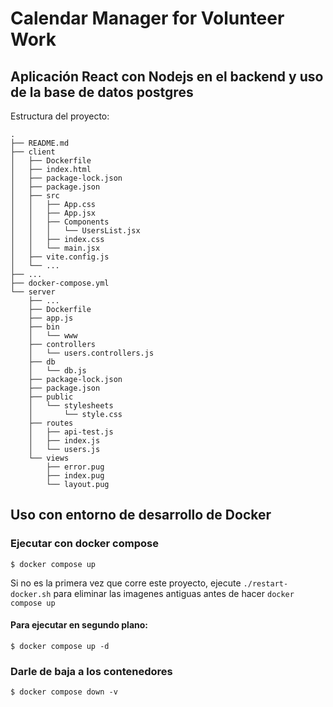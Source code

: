 # Calendar Manager for Volunteer Work

## Aplicación React con Nodejs en el backend y uso de la base de datos postgres
Estructura del proyecto:
```
.
├── README.md
├── client
│   ├── Dockerfile
│   ├── index.html
│   ├── package-lock.json
│   ├── package.json
│   ├── src
│   │   ├── App.css
│   │   ├── App.jsx
│   │   ├── Components
│   │   │   └── UsersList.jsx
│   │   ├── index.css
│   │   └── main.jsx
│   ├── vite.config.js
│   └── ...
├── ...
├── docker-compose.yml
└── server
    ├── ...
    ├── Dockerfile
    ├── app.js
    ├── bin
    │   └── www
    ├── controllers
    │   └── users.controllers.js
    ├── db
    │   └── db.js
    ├── package-lock.json
    ├── package.json
    ├── public
    │   └── stylesheets
    │       └── style.css
    ├── routes
    │   ├── api-test.js
    │   ├── index.js
    │   └── users.js
    └── views
        ├── error.pug
        ├── index.pug
        └── layout.pug
```

## Uso con entorno de desarrollo de Docker

### Ejecutar con docker compose

```
$ docker compose up
```

Si no es la primera vez que corre este proyecto, ejecute `./restart-docker.sh` para eliminar las imagenes antiguas antes de hacer `docker compose up`

#### Para ejecutar en segundo plano:
```
$ docker compose up -d
```

### Darle de baja a los contenedores

```
$ docker compose down -v
```